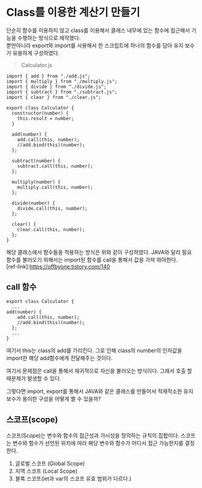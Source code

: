 # Class를 이용한 계산기 만들기
단순히 함수를 이용하지 않고 class를 이용해서 클래스 내무에 있는 함수에 접근해서 기능을 수행하는 방식으로 제작했다.     
뿐만아니라 export와 import를 사용해서 한 스크립트에 하나의 함수를 담아 유지 보수가 유용하게 구성하였다.

> Calculator.js
```
import { add } from "./add.js";
import { multiply } from "./multiply.js";
import { divide } from "./divide.js";
import { subtract } from "./subtract.js";
import { clear } from "./clear.js";

export class Calculator {
  constructor(number) {
    this.result = number;
  }

  add(number) {
    add.call(this, number);
    //add.bind(this)(number);
  };

  subtract(number) {
    subtract.call(this, number);
  };

  multiply(number) {
    multiply.call(this, number);
  };

  divide(number) {
    divide.call(this, number);
  };

  clear() {
    clear.call(this, number);
  };
}
```
해당 클래스에서 함수들을 적용하는 방식은 위와 같이 구성하였다. JAVA와 달리 필요 함수를 불러오기 위해서는 import된 함수를 call을 통해서 값을 가져 와야한다.      
[ref-link]:https://offbyone.tistory.com/140     
    
## call 함수
```
export class Calculator {
  ...
add(number) {
    add.call(this, number);
    //add.bind(this)(number);
  };
  ...
}
```
여기서 this는 class의 add를 가리킨다. 그로 인해 class의 number의 인자값을 import한 해당 add함수에게 전달해주는 것이다.   
   
여기서 문제점은 call을 통해서 재귀적으로 자신을 불러오는 방식이다. 그래서 호출 할 때문제가 발생할 수 있다.     
    
그렇다면 import, export를 통해서 JAVA와 같은 클래스를 만들어서 적재적소한 유지 보수가 용이한 구성을 어떻게 짤 수 있을까?    
    
## 스코프(scope)
스코프(Scope)는 변수와 함수의 접근성과 가시성을 정의하는 규칙의 집합이다. 스코프는 변수와 함수가 선언된 위치에 따라 해당 변수와 함수가 어디서 접근 가능한지를 결정한다.   

1. 글로벌 스코프 (Global Scope)
2. 지역 스코프 (Local Scope)
3. 블록 스코프(let과 var의 스코프 유효 범위가 다르다.)
